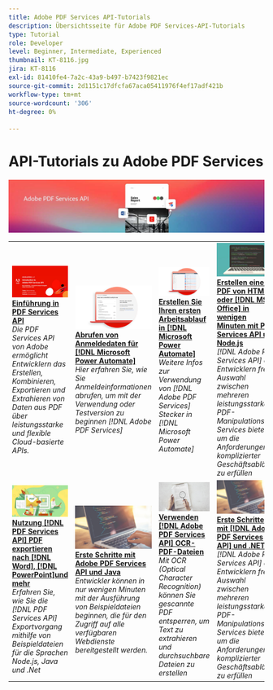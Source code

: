 ```yaml
---
title: Adobe PDF Services API-Tutorials
description: Übersichtsseite für Adobe PDF Services-API-Tutorials
type: Tutorial
role: Developer
level: Beginner, Intermediate, Experienced
thumbnail: KT-8116.jpg
jira: KT-8116
exl-id: 81410fe4-7a2c-43a9-b497-b7423f9821ec
source-git-commit: 2d1151c17dfcfa67aca05411976f4ef17adf421b
workflow-type: tm+mt
source-wordcount: '306'
ht-degree: 0%

---
```


# API-Tutorials zu Adobe PDF Services

![PDF Services API-Banner](../assets/pdfserviceshero.jpg)

<table style="table-layout:fixed">
<tr>
 <td>
   <a href="https://experienceleague.adobe.com/docs/adobe-developers-live-events/events/2021/oct2021/pdf-services-api.html">
      <img alt="Einführung in PDF Services API" src="assets/introduction_1280.png" />
   </a>
    <div>
   <a href="https://experienceleague.adobe.com/docs/adobe-developers-live-events/events/2021/oct2021/pdf-services-api.html"><strong>Einführung in PDF Services API</strong></a>
    </div>
    <em>Die PDF Services API von Adobe ermöglicht Entwicklern das Erstellen, Kombinieren, Exportieren und Extrahieren von Daten aus PDF über leistungsstarke und flexible Cloud-basierte APIs.</em>
    <br>
  </td>
  <td>
   <a href="getting-credentials-power-automate.md">
      <img alt="Abrufen von Anmeldedaten für Microsoft Power Automate" src="assets/createcredentials_1280.png" />
   </a>
    <div>
   <a href="getting-credentials-power-automate.md"><strong>Abrufen von Anmeldedaten für [!DNL Microsoft Power Automate]</strong></a>
    </div>
    <em>Hier erfahren Sie, wie Sie Anmeldeinformationen abrufen, um mit der Verwendung oder Testversion zu beginnen [!DNL Adobe PDF Services]</em>
    <br>
  </td>
  <td>
   <a href="create-workflow-power-automate.md">
      <img alt="Erstellen Sie Ihren ersten Arbeitsablauf in Microsoft Power Automate" src="assets/firstflow_1280.png" />
   </a>
    <div>
   <a href="create-workflow-power-automate.md"><strong>Erstellen Sie Ihren ersten Arbeitsablauf in [!DNL Microsoft Power Automate]</strong></a>
    </div>
    <em>Weitere Infos zur Verwendung von [!DNL Adobe PDF Services] Stecker in [!DNL Microsoft Power Automate]</em>
    <br>
  </td>
  <td>
   <a href="createpdffromhtml.md">
      <img alt="Erstellen Sie mit der PDF Services API und Node.js in wenigen Minuten eine PDF von HTML oder MS Office" src="assets/PDFServices_GettingStartedNode_thumb.jpg" />
   </a>
    <div>
   <a href="createpdffromhtml.md"><strong>Erstellen einer PDF von HTML oder [!DNL MS Office] in wenigen Minuten mit PDF Services API und Node.js</strong></a>
    </div>
    <em>[!DNL Adobe PDF Services API] die Entwicklern freie Auswahl zwischen mehreren leistungsstarken PDF-Manipulations-Services bietet, um die Anforderungen komplizierter Geschäftsabläufe zu erfüllen</em>
    <br>
  </td>
</tr>
<tr>
  <td>
   <a href="exportpdf.md">
      <img alt="Verwenden der PDF Services API zum Exportieren von PDF in Word, PowerPoint und mehr" src="assets/PDFServices_ExportPDF_thumb.jpg" />
   </a>
    <div>
   <a href="exportpdf.md"><strong>Nutzung [!DNL PDF Services API] PDF exportieren nach [!DNL Word], [!DNL PowerPoint]und mehr</strong></a>
    </div>
    <em>Erfahren Sie, wie Sie die [!DNL PDF Services API] Exportvorgang mithilfe von Beispieldateien für die Sprachen Node.js, Java und .Net</em>
    <br>
  </td>
   <td>
   <a href="gettingstartedjava.md">
      <img alt="Erste Schritte mit Adobe PDF Services API und Java" src="assets/PDFServices_GettingStartedJAVA_thumb.jpg" />
   </a>
    <div>
   <a href="gettingstartedjava.md"><strong>Erste Schritte mit Adobe PDF Services API und Java</strong></a>
    </div>
    <em>Entwickler können in nur wenigen Minuten mit der Ausführung von Beispieldateien beginnen, die für den Zugriff auf alle verfügbaren Webdienste bereitgestellt werden.</em>
    <br>
  </td>
   <td>
   <a href="ocr.md">
      <img alt="Verwenden der Adobe PDF Services-API zum OCR-PDF von Dateien" src="assets/PDFServices_OCR_Thumb.jpg" />
   </a>
    <div>
   <a href="ocr.md"><strong>Verwenden [!DNL Adobe PDF Services API] OCR-PDF-Dateien</strong></a>
    </div>
    <em>Mit OCR (Optical Character Recognition) können Sie gescannte PDF entsperren, um Text zu extrahieren und durchsuchbare Dateien zu erstellen</em>
    <br>
  </td>
  <td>
   <a href="gettingstartednet.md">
      <img alt="Erste Schritte mit Adobe PDF Services API und .Net" src="assets/PDFServices_GettingStartedNET_thumb.jpg" />
   </a>
    <div>
   <a href="gettingstartednet.md"><strong>Erste Schritte mit [!DNL Adobe PDF Services API] und .NET</strong></a>
    </div>
    <em>[!DNL Adobe PDF Services API] die Entwicklern freie Auswahl zwischen mehreren leistungsstarken PDF-Manipulations-Services bietet, um die Anforderungen komplizierter Geschäftsabläufe zu erfüllen</em>
    <br>
  </td>
</tr>
</table>
